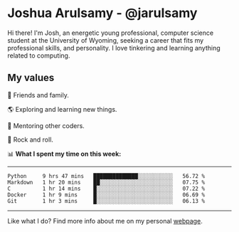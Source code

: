 # Joshua Arulsamy - @jarulsamy

Hi there! I'm Josh, an energetic young professional, computer science student at the University of Wyoming, seeking a career that fits my professional skills, and personality. I love tinkering and learning anything related to computing.

## My values

:yellow_heart: Friends and family.

:earth_americas: Exploring and learning new things.

:book: Mentoring other coders.

:guitar: Rock and roll.

:bar_chart: **What I spent my time on this week:**

------
<!--START_SECTION:waka-->
```text
Python     9 hrs 47 mins   ██████████████░░░░░░░░░░░   56.72 % 
Markdown   1 hr 20 mins    ██░░░░░░░░░░░░░░░░░░░░░░░   07.75 % 
C          1 hr 14 mins    █░░░░░░░░░░░░░░░░░░░░░░░░   07.22 % 
Docker     1 hr 9 mins     █░░░░░░░░░░░░░░░░░░░░░░░░   06.69 % 
Git        1 hr 3 mins     █░░░░░░░░░░░░░░░░░░░░░░░░   06.13 %
```
<!--END_SECTION:waka-->
------

Like what I do? Find more info about me on my personal [webpage](https://arulsamy.me).
